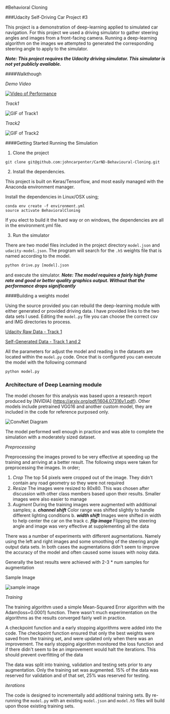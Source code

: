#Behavioral Cloning

###Udacity Self-Driving Car Project #3

This project is a demonstration of deep-learning applied to simulated car navigation. For this project we used a driving simulator to gather steering angles and images from a front-facing camera. Running a deep-learning algorithm on the images we attempted to generated the corresponding steering angle to apply to the simulator.

***Note: This project requires the Udacity driving simulator. This simulator is not yet publicly available.***

####Walkthough

*Demo Video*

[![Video of Performance](http://img.youtube.com/vi/MlIZx79stNk/0.jpg)](http://www.youtube.com/watch?v=MlIZx79stNk)

*Track1*

![GIF of Track1](http://i.giphy.com/5OddbSOQo0Rry.gif)

*Track2*

![GIF of Track2](http://i.giphy.com/cktuObHgXo2nS.gif)



####Getting Started Running the Simulation

1. Clone the project

  ```
  git clone git@github.com:johncarpenter/CarND-Behavioural-Cloning.git
  ```

2. Install the dependencies.

  This project is built on Keras/Tensorflow, and most easily managed with the Anaconda environment manager.

  Install the dependencies in Linux/OSX using;

  ```
  conda env create -f environment.yml
  source activate BehavioralCloning
  ```

  If you elect to build it the hard way or on windows, the dependencies are all in the environment.yml file.

3. Run the simulator

There are two model files included in the project directory ```model.json``` and ```udacity-model.json```. The program will search for the ```.h5``` weights file that is named according to the model.

```python
python drive.py [model].json
```

and execute the simulator. ***Note: The model requires a fairly high frame rate and good or better quality graphics output. Without that the performance drops significantly***

####Building a weights model

Using the source provided you can rebuild the deep-learning module with either generated or provided driving data. I have provided links to the two data sets I used. Editing the ```model.py``` file you can choose the correct csv and IMG directories to process.

[Udacity Raw Data - Track 1](https://d17h27t6h515a5.cloudfront.net/topher/2016/December/584f6edd_data/data.zip)

[Self-Generated Data - Track 1 and 2](http://static.2linessoftware.com/data.zip)

All the parameters for adjust the model and reading in the datasets are located within the ```model.py``` code. Once that is configured you can execute the model with the following command


```python
python model.py
```

### Architecture of Deep Learning module

The model chosen for this analysis was based upon a research report produced by [NVIDIA] (https://arxiv.org/pdf/1604.07316v1.pdf). Other models include pretrained VGG16 and another custom model, they are included in the code for reference purposed only.

![ConvNet Diagram](https://i.imgur.com/dgmlseC.png)

The model performed well enough in practice and was able to complete the simulation with a moderately sized dataset.

*Preprocessing*

Preprocessing the images proved to be very effective at speeding up the training and arriving at a better result. The following steps were taken for preprocessing the images. In order;

1. *Crop* The top 54 pixels were cropped out of the image. They didn't contain any road geometry so they were not required
2. *Resize* The images were resized to 80x80. This was chosen after discussion with other class members based upon their results. Smaller images were also easier to manage
3. *Augment* During the training images were augmented with additional samples;
  a. ***channel shift*** Color range was shifted slightly to handle different lighting conditions
  b. ***width shift*** Images were shifted in width to help center the car on the track
  c. ***flip image*** Flipping the steering angle and image was very effective at supplementing all the data

There was a number of experiments with different augmentations. Namely using the left and right images and some smoothing of the steering angle output data sets. In both cases the augmentations didn't seem to improve the accuracy of the model and often caused some issues with noisy data.

Generally the best results were achieved with 2-3 * num samples for augmentation

Sample Image

![sample image](http://i.imgur.com/bfADnS0.png)

*Training*

The training algorithm used a simple Mean-Squared Error algorithm with the Adam(loss=0.0001) function. There wasn't much experimentation on the algorithms as the results converged fairly well in practice.

A checkpoint function and a early stopping algorithms were added into the code. The checkpoint function ensured that only the best weights were saved from the training set, and were updated only when there was an improvement. The early stopping algorithm monitored the loss function and if there didn't seem to be an improvement would halt the iterations. This should prevent overfitting of the data

The data was split into training, validation and testing sets prior to any augmentation. Only the training set was augmented. 15% of the data was reserved for validation and of that set, 25% was reserved for testing.

*iterations*

The code is designed to incrementally add additional training sets. By re-running the ```model.py``` with an existing ```model.json``` and ```model.h5``` files will build upon those existing training sets.
